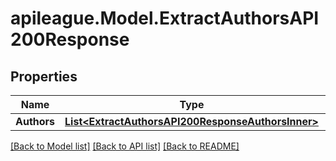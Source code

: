 # apileague.Model.ExtractAuthorsAPI200Response

## Properties

Name | Type | Description | Notes
------------ | ------------- | ------------- | -------------
**Authors** | [**List&lt;ExtractAuthorsAPI200ResponseAuthorsInner&gt;**](ExtractAuthorsAPI200ResponseAuthorsInner.md) |  | [optional] 

[[Back to Model list]](../README.md#documentation-for-models) [[Back to API list]](../README.md#documentation-for-api-endpoints) [[Back to README]](../README.md)

